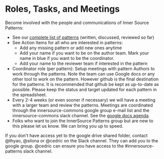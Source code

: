 # Roles, Tasks, and Meetings

Become involved with the people and communications of Inner Source Patterns:

* See our [complete list of patterns](/README.md#list-of-patterns) (written, discussed, reviewed so far) 
* See Action Items for all who are interested in patterns:
  * Add any missing pattern or add new ones anytime
  * Add your name if you want to be on the author team. Mark your name in blue if you want to be the coordinator.
  * Add your name to the reviewer team if interested in the pattern
* Coordinator role (per pattern): Setup meetings with pattern Authors to work through the patterns. Note the team can use Google docs or any other tool to work on the pattern. However github is the final destination for the patterns. It is recommended that github be kept as up-to-date as possible. Please keep the status and target updated for each pattern in the spreadsheet.
* Every 2-4 weeks (or even sooner if necessary) we will have a meeting with a larger team and review the patterns. Meetings are coordinated through the innersource-commons google group e-mail list and the innersource-commons slack channel. See the [google docs agenda](https://drive.google.com/open?id=1Fb2zsCimPSCdMf88h9w0-hm8sbzQXmDa6o4LpQF2BjA).
* Folks who want to join the InnerSource Patterns group but are new to this please let us know. We can bring you up to speed. 

If you don't have access yet to the google drive shared folder, contact @thyao, @silona or @cedric on the Slack channel. They can add you to the google group. @cedric can ensure you have access to the #innersource-patterns slack channel.
